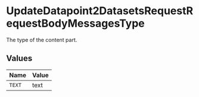 # UpdateDatapoint2DatasetsRequestRequestBodyMessagesType

The type of the content part.


## Values

| Name   | Value  |
| ------ | ------ |
| `TEXT` | text   |
